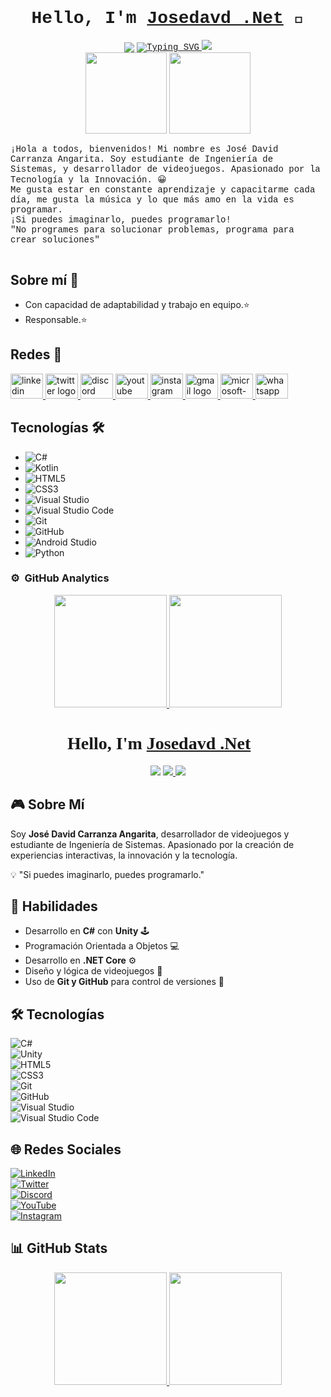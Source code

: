 <!-- README de Jose David Carranza Anagarita -->
<div style="align-content: center;">
    <!-- Contenido del README de Jose David Carranza Angarita -->
    <h1 align="center" , style="font-family: 'Courier New', Courier, monospace;">
        Hello, I'm <a href="https://jose-david-carranza-unity-developer.netlify.app/" target="_blank">Josedavd .Net</a> 👋
    </h1>
    <div align="center">
        <!-- primera imagen de la linea gradiente horizontal -->
        <img align="center"
        src="https://user-images.githubusercontent.com/73097560/115834477-dbab4500-a447-11eb-908a-139a6edaec5c.gif">
        <!-- Texto escrito que se muestra en el gif del readme -->
        <a href="https://git.io/typing-svg">
            <img style="font-family: 'Courier New', Courier, monospace;"
            src="https://readme-typing-svg.demolab.com?font=Fira+Code&pause=1000&random=false&width=435&lines=%F0%9F%98%80%F0%9F%91%A8%F0%9F%8F%BD%E2%80%8D%F0%9F%92%BB+I'm+Jose+David+Carranza+A.;%F0%9F%98%80%F0%9F%91%A8%F0%9F%8F%BD%E2%80%8D%F0%9F%92%BB+Student+of+Systems+Engineering.;%F0%9F%98%80%F0%9F%91%A8%F0%9F%8F%BD%E2%80%8D%F0%9F%92%BB+passionate+about+technology;%F0%9F%98%80%F0%9F%91%A8%F0%9F%8F%BD%E2%80%8D%F0%9F%92%BB+and+innovation."
            alt="Typing SVG"/>
        </a>
        <!-- Segunda linea de la gradiente horizontal -->
        <img src="https://user-images.githubusercontent.com/73097560/115834477-dbab4500-a447-11eb-908a-139a6edaec5c.gif">
        <!-- My images -->    
        <div>
            <img src="https://github.com/josedavd-07/josedavd-07/assets/134252125/3b26b98f-18dd-4f60-a1ae-9876be859eda" withd="130" height="130"/>
            <img src="https://github.com/josedavd-07/josedavd-07/assets/134252125/753a80f3-47e6-4ee7-8e7e-57110088772c" withd="130" height="130"/>
        </div>
        <!-- Mi descripción -->
        <div align="left">
            <p style="font-family: 'Courier New', Courier, monospace;">
                ¡Hola a todos, bienvenidos! Mi nombre es José David Carranza Angarita. Soy estudiante de Ingeniería de Sistemas, y desarrollador de videojuegos. Apasionado por la Tecnología y la Innovación. 😀
                <br>
                Me gusta estar en constante aprendizaje y capacitarme cada día, me gusta la música y lo que más amo en la vida es programar.
                <br>
                ¡Si puedes imaginarlo, puedes programarlo!
                <br>
                "No programes para solucionar problemas, programa para crear soluciones"
            </p>
        </div>
    </div>
</div>

## Sobre mí 🚀

- Con capacidad de adaptabilidad y trabajo en equipo.⭐ 
- Responsable.⭐

## Redes 📲
<div align="left">
  <a href="https://www.linkedin.com/in/jose-david-carranza-angarita-24a902209/" target="_blank">
    <img src="https://raw.githubusercontent.com/maurodesouza/profile-readme-generator/master/src/assets/icons/social/linkedin/default.svg" width="52" height="40" alt="linkedin logo"  />
  </a>
  <a href="https://twitter.com/JOSEDAVD_07" target="_blank">
    <img src="https://raw.githubusercontent.com/maurodesouza/profile-readme-generator/master/src/assets/icons/social/twitter/default.svg" width="52" height="40" alt="twitter logo"  />
  </a>
  <a href="https://discord.com/channels/1034482670937325689/1042895993517125762" target="_blank">
    <img src="https://raw.githubusercontent.com/maurodesouza/profile-readme-generator/master/src/assets/icons/social/discord/default.svg" width="52" height="40" alt="discord logo"  />
  </a>
  <a href="https://www.youtube.com/channel/UCPHOiWyl5CrjNqHhTR5cy5w" target="_blank">
    <img src="https://raw.githubusercontent.com/maurodesouza/profile-readme-generator/master/src/assets/icons/social/youtube/default.svg" width="52" height="40" alt="youtube logo"  />
  </a>
  <a href="https://www.instagram.com/josedavd_07/" target="_blank">
    <img src="https://raw.githubusercontent.com/maurodesouza/profile-readme-generator/master/src/assets/icons/social/instagram/default.svg" width="52" height="40" alt="instagram logo"  />
  </a>
  <a href="https://mail.google.com/mail/u/0/#inbox" target="_blank">
    <img src="https://raw.githubusercontent.com/maurodesouza/profile-readme-generator/master/src/assets/icons/social/gmail/default.svg" width="52" height="40" alt="gmail logo"  />
  </a>
  <a href="https://outlook.live.com/mail/0/?actSwt=true" target="_blank">
    <img src="https://raw.githubusercontent.com/maurodesouza/profile-readme-generator/master/src/assets/icons/social/microsoft-outlook/default.svg" width="52" height="40" alt="microsoft-outlook logo"  />
  </a>
  <a href="32438892923" target="_blank">
    <img src="https://raw.githubusercontent.com/maurodesouza/profile-readme-generator/master/src/assets/icons/social/whatsapp/default.svg" width="52" height="40" alt="whatsapp logo" tel:3244889293 />
  </a>
  
## Tecnologías 🛠️

- ![C#](https://img.shields.io/badge/-C%23-239120?logo=c-sharp&logoColor=white) 
- ![Kotlin](https://img.shields.io/badge/-Kotlin-0095D5?logo=kotlin&logoColor=white) 
- ![HTML5](https://img.shields.io/badge/-HTML5-E34F26?logo=html5&logoColor=white) 
- ![CSS3](https://img.shields.io/badge/-CSS3-1572B6?logo=css3) 
- ![Visual Studio](https://img.shields.io/badge/-Visual%20Studio-5C2D91?logo=visual-studio&logoColor=white) 
- ![Visual Studio Code](https://img.shields.io/badge/-Visual%20Studio%20Code-007ACC?logo=visual-studio-code&logoColor=white) 
- ![Git](https://img.shields.io/badge/-Git-F05032?logo=git&logoColor=white)
- ![GitHub](https://img.shields.io/badge/-GitHub-181717?logo=github) 
- ![Android Studio](https://img.shields.io/badge/-Android%20Studio-3DDC84?logo=android-studio&logoColor=white) 
- ![Python](https://img.shields.io/badge/-Python-3776AB?logo=python&logoColor=white)

### ⚙️  GitHub Analytics

<p align="center">
<a href="https://github.com/josedavd-07">
  <img height="180em" src="https://github-readme-stats-eight-theta.vercel.app/api?username=josedavd-07&show_icons=true&theme=algolia&include_all_commits=true&count_private=true"/>
  <img height="180em" src="https://github-readme-stats-eight-theta.vercel.app/api/top-langs/?username=josedavd-07&layout=compact&langs_count=8&theme=algolia"/>
</a>
</p>
</div>








<!-- README de Jose David Carranza Angarita -->
<div align="center">
    <h1 style="font-family: 'Press Start 2P', cursive;">
        Hello, I'm <a href="https://jose-david-carranza-unity-developer.netlify.app/" target="_blank">Josedavd .Net</a> 👾
    </h1>
    <img src="https://user-images.githubusercontent.com/73097560/115834477-dbab4500-a447-11eb-908a-139a6edaec5c.gif">
    <a href="https://git.io/typing-svg">
        <img style="font-family: 'Press Start 2P', cursive;"
        src="https://readme-typing-svg.demolab.com?font=Press+Start+2P&pause=1000&random=false&width=435&lines=%F0%9F%8E%AE+Game+Developer;%F0%9F%9A%80+Passionate+about+Technology+and+Innovation;%E2%9C%A8+Creating+Immersive+Experiences"/>
    </a>
    <img src="https://user-images.githubusercontent.com/73097560/115834477-dbab4500-a447-11eb-908a-139a6edaec5c.gif">
</div>

## 🎮 Sobre Mí

Soy **José David Carranza Angarita**, desarrollador de videojuegos y estudiante de Ingeniería de Sistemas. Apasionado por la creación de experiencias interactivas, la innovación y la tecnología.

💡 "Si puedes imaginarlo, puedes programarlo."

## 🚀 Habilidades

- Desarrollo en **C#** con **Unity** 🕹️
- Programación Orientada a Objetos 💻
- Desarrollo en **.NET Core** ⚙️
- Diseño y lógica de videojuegos 🎨
- Uso de **Git y GitHub** para control de versiones 🔄

## 🛠️ Tecnologías

![C#](https://img.shields.io/badge/-C%23-239120?logo=c-sharp&logoColor=white)  
![Unity](https://img.shields.io/badge/-Unity-100000?logo=unity&logoColor=white)  
![HTML5](https://img.shields.io/badge/-HTML5-E34F26?logo=html5&logoColor=white)  
![CSS3](https://img.shields.io/badge/-CSS3-1572B6?logo=css3)  
![Git](https://img.shields.io/badge/-Git-F05032?logo=git&logoColor=white)  
![GitHub](https://img.shields.io/badge/-GitHub-181717?logo=github)  
![Visual Studio](https://img.shields.io/badge/-Visual%20Studio-5C2D91?logo=visual-studio&logoColor=white)  
![Visual Studio Code](https://img.shields.io/badge/-VS%20Code-007ACC?logo=visual-studio-code&logoColor=white)  

## 🌐 Redes Sociales

[![LinkedIn](https://raw.githubusercontent.com/maurodesouza/profile-readme-generator/master/src/assets/icons/social/linkedin/default.svg)](https://www.linkedin.com/in/jose-david-carranza-angarita-24a902209/)  
[![Twitter](https://raw.githubusercontent.com/maurodesouza/profile-readme-generator/master/src/assets/icons/social/twitter/default.svg)](https://twitter.com/JOSEDAVD_07)  
[![Discord](https://raw.githubusercontent.com/maurodesouza/profile-readme-generator/master/src/assets/icons/social/discord/default.svg)](https://discord.com/channels/1034482670937325689/1042895993517125762)  
[![YouTube](https://raw.githubusercontent.com/maurodesouza/profile-readme-generator/master/src/assets/icons/social/youtube/default.svg)](https://www.youtube.com/channel/UCPHOiWyl5CrjNqHhTR5cy5w)  
[![Instagram](https://raw.githubusercontent.com/maurodesouza/profile-readme-generator/master/src/assets/icons/social/instagram/default.svg)](https://www.instagram.com/josedavd_07/)  

## 📊 GitHub Stats

<p align="center">
  <a href="https://github.com/josedavd-07">
    <img height="180em" src="https://github-readme-stats-eight-theta.vercel.app/api?username=josedavd-07&show_icons=true&theme=algolia&include_all_commits=true&count_private=true"/>
    <img height="180em" src="https://github-readme-stats-eight-theta.vercel.app/api/top-langs/?username=josedavd-07&layout=compact&langs_count=8&theme=algolia"/>
  </a>
</p>

<style>
@import url('https://fonts.googleapis.com/css2?family=Press+Start+2P&display=swap');
</style>

